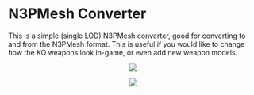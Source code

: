 # N3PMesh Converter

This is a simple (single LOD) N3PMesh converter, good for converting to and from the N3PMesh format. This is useful if you would like to change how the KO weapons look in-game, or even add new weapon models.

<p align="center">
	<img src="http://stephenmeier.net/files/bow_example_n3pmeshconverter.png" />
</p>
<p align="center">
	<img src="http://stephenmeier.net/files/pic_unmod_03.PNG" />
</p>
